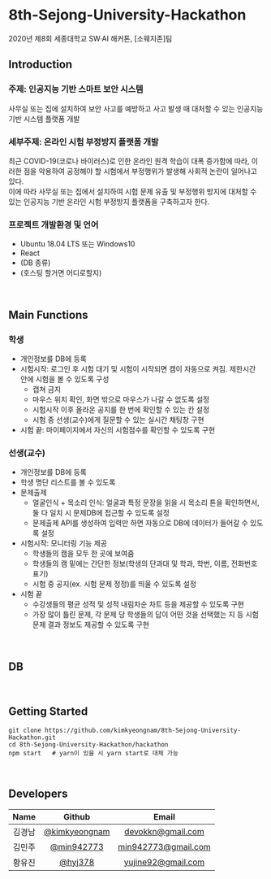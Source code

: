 # 8th-Sejong-University-Hackathon
2020년 제8회 세종대학교 SW·AI 해커톤, [소웨지존]팀
<br>

## Introduction
### 주제: 인공지능 기반 스마트 보안 시스템<br>
사무실 또는 집에 설치하여 보안 사고를 예방하고 사고 발생 때 대처할 수 있는 인공지능 기반 시스템 플랫폼 개발<br>
### 세부주제: 온라인 시험 부정방지 플랫폼 개발
최근 COVID-19(코로나 바이러스)로 인한 온라인 원격 학습이 대폭 증가함에 따라, 이러한 점을 악용하여 공정해야 할 시험에서 부정행위가 발생해 사회적 논란이 일어나고 있다.<br>이에 따라 사무실 또는 집에서 설치하여 시험 문제 유출 및 부정행위 방지에 대처할 수 있는 인공지능 기반 온라인 시험 부정방지 플랫폼을 구축하고자 한다.
### 프로젝트 개발환경 및 언어
* Ubuntu 18.04 LTS 또는 Windows10
* React
* (DB 종류)
* (호스팅 할거면 어디로할지)
<br>

## Main Functions
### 학생
* 개인정보를 DB에 등록
* 시험시작: 로그인 후 시험 대기 및 시험이 시작되면 캠이 자동으로 켜짐. 제한시간 안에 시험을 볼 수 있도록 구성
  * 캡쳐 금지
  * 마우스 위치 확인, 화면 밖으로 마우스가 나갈 수 없도록 설정
  * 시험시작 이후 올라온 공지를 한 번에 확인할 수 있는 칸 설정
  * 시험 중 선생(교수)에게 질문할 수 있는 실시간 채팅창 구현
* 시험 끝: 마이페이지에서 자신의 시험점수를 확인할 수 있도록 구현
### 선생(교수)
* 개인정보를 DB에 등록
* 학생 명단 리스트를 볼 수 있도록
* 문제출제
  * 얼굴인식 + 목소리 인식: 얼굴과 특정 문장을 읽을 시 목소리 톤을 확인하면서, 둘 다 일치 시 문제DB에 접근할 수 있도록 설정
  * 문제출제 API를 생성하여 입력만 하면 자동으로 DB에 데이터가 들어갈 수 있도록 설정
* 시험시작: 모니터링 기능 제공
  * 학생들의 캠을 모두 한 곳에 보여줌
  * 학생들의 캠 밑에는 간단한 정보(학생의 단과대 및 학과, 학번, 이름, 전화번호 표기)
  * 시험 중 공지(ex. 시험 문제 정정)를 띄울 수 있도록 설정
* 시험 끝
  * 수강생들의 평균 성적 및 성적 내림차순 차트 등을 제공할 수 있도록 구현
  * 가장 많이 틀린 문제, 각 문제 당 학생들의 답이 어떤 것을 선택했는 지 등 시험 문제 결과 정보도 제공할 수 있도록 구현
<br>

## DB
<br>

## Getting Started
```
git clone https://github.com/kimkyeongnam/8th-Sejong-University-Hackathon.git
cd 8th-Sejong-University-Hackathon/hackathon
npm start   # yarn이 있을 시 yarn start로 대체 가능
```
<br>

## Developers
|Name|Github|Email|
|:--:|:--:|:--:|
|김경남|[@kimkyeongnam](https://github.com/kimkyeongnam)|devokkn@gmail.com|
|김민주|[@min942773](https://github.com/min942773)|min942773@gmail.com|
|황유진|[@hyj378](https://github.com/hyj378)|yujine92@gmail.com|
